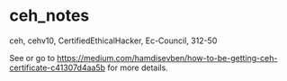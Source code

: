 # ceh_notes
ceh, cehv10, CertifiedEthicalHacker, Ec-Council, 312-50

See or go to https://medium.com/hamdisevben/how-to-be-getting-ceh-certificate-c41307d4aa5b for more details.


